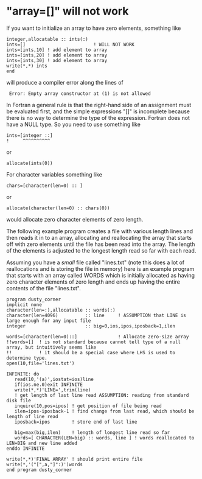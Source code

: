 # "array=[]" will not work

If you want to initialize an array to have zero elements, something like

    integer,allocatable :: ints(:)
    ints=[]                         ! WILL NOT WORK
    ints=[ints,10] ! add element to array
    ints=[ints,20] ! add element to array
    ints=[ints,30] ! add element to array
    write(*,*) ints
    end

will produce a compiler error along the lines of  

     Error: Empty array constructor at (1) is not allowed

In Fortran a general rule is that the right-hand side of an assignment
must be evaluated first, and the simple expressions "[]" is incomplete
because there is no way to determine the type of the expression. 
Fortran does not have a NULL type. So you need to use something like

    ints=[integer ::]
    !     ^^^^^^^^^^

or

    allocate(ints(0))

For character variables something like

    chars=[character(len=0) :: ]

or  

    allocate(character(len=0) :: chars(0))

would allocate zero character elements of zero length.

The following example program creates a file with various length lines
and then reads it in to an array, allocating and reallocating the array
that starts off with zero elements until the file has been read into the
array. The length of the elements is adjusted to the longest length read
so far with each read. 

Assuming you have a *small* file called "lines.txt" (note this does a lot
of reallocations and is storing the file in memory) here is an example 
program that starts with an array called WORDS which is initially allocated
as having zero character elements of zero length and ends up having the
entire contents of the file "lines.txt".

    program dusty_corner
    implicit none
    character(len=:),allocatable :: words(:)
    character(len=4096)          :: line     ! ASSUMPTION that LINE is large enough for any input file
    integer                      :: big=0,ios,ipos,iposback=1,ilen

    words=[character(len=0)::]               ! Allocate zero-size array
    !!words=[]  ! is not standard because cannot tell type of a null array, but intuitively seems like
    !!          ! it should be a special case where LHS is used to determine type.
    open(10,file='lines.txt')

    INFINITE: do
       read(10,'(a)',iostat=ios)line
       if(ios.ne.0)exit INFINITE
       write(*,*)'LINE=',trim(line)
       ! get length of last line read ASSUMPTION: reading from standard disk file
       inquire(10,pos=ipos) ! get position of file being read
       ilen=ipos-iposback-1 ! find change from last read, which should be length of line read
       iposback=ipos        ! store end of last line

       big=max(big,ilen)    ! length of longest line read so far
       words=[ CHARACTER(LEN=big) :: words, line ] ! words reallocated to LEN=BIG and new line added
    enddo INFINITE

    write(*,*)'FINAL ARRAY' ! should print entire file
    write(*,'("[",a,"]":)')words
    end program dusty_corner
